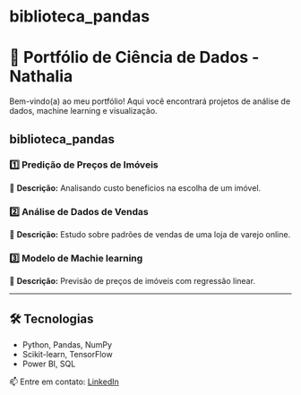 # biblioteca_pandas

# 🚀 Portfólio de Ciência de Dados - Nathalia

Bem-vindo(a) ao meu portfólio! Aqui você encontrará projetos de análise de dados, machine learning e visualização.

##  biblioteca_pandas

### 1️⃣ Predição de Preços de Imóveis
📌 **Descrição:** Analisando custo beneficios na escolha de um imóvel.

### 2️⃣ Análise de Dados de Vendas 
📌 **Descrição:** Estudo sobre padrões de vendas de uma loja de varejo online.  

### 3️⃣ Modelo de Machie learning
📌 **Descrição:** Previsão de preços de imóveis com regressão linear. 

---

## 🛠️ Tecnologias  
- Python, Pandas, NumPy  
- Scikit-learn, TensorFlow  
- Power BI, SQL  

📫 Entre em contato: [LinkedIn](https://www.linkedin.com/in/nathalia-lima-114486192/)
